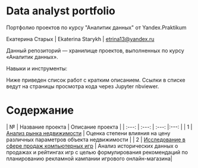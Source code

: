 # Data analyst portfolio
Портфолио проектов по курсу "Аналитик данных" от Yandex.Praktikum

Екатерина Старых | Ekaterina Starykh | etrina13@yandex.ru

Данный репозиторий — хранилище проектов, выполненных по курсу «Аналитик данных».

Навыки и инструменты: 

Ниже приведен список работ с кратким описанием. Ссылки в списке ведут на страницы просмотра кода через Jupyter nbviewer.

# Содержание

| № | Название проекта  | Описание проекта   |
| :---:   | :---: | :---: |:---: |
| 1 | [Анализ рынка недвижимости](https://github.com/EtrinaS/data_analyst_portfolio/blob/main/projects/YP_3_flats_.ipynb)   | Оценка степени влияния на цену различных параметров объекта недвижимости  |
| 2 | [Исследование в сфере продаж компьютерных игр](https://github.com/EtrinaS/data_analyst_portfolio/blob/main/projects/YP_5_games_.ipynb) | Анализ исторических данных о продажах и рейтингах игр с целью формулирования рекомендаций по планированию рекламной кампании игрового онлайн-магазина|
